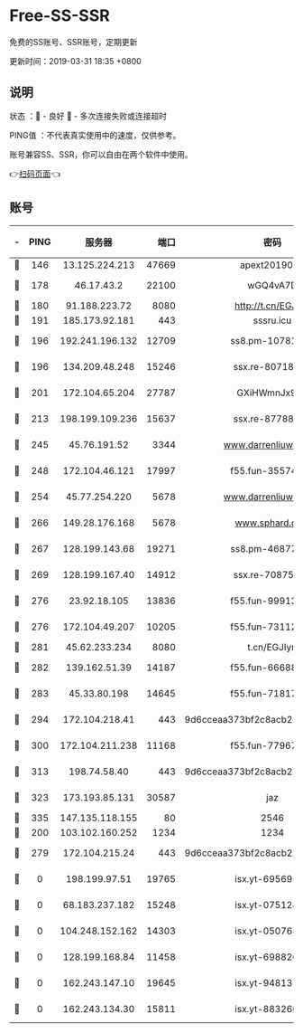 # Free-SS-SSR

免费的SS账号、SSR账号，定期更新

更新时间：2019-03-31 18:35 +0800

## 说明

状态     ：🙂 - 良好 🙁 - 多次连接失败或连接超时

PING值   ：不代表真实使用中的速度，仅供参考。

账号兼容SS、SSR，你可以自由在两个软件中使用。

👉[扫码页面](https://liesauer.github.io/Free-SS-SSR/)👈

## 账号

|-|PING|服务器|端口|密码|加密方式|区域|
|:----:|:----:|:-----:|-----:|:----:|:----:|:----:|
|🙂|146|13.125.224.213|47669|apext2019001|chacha20|KR|
|🙂|178|46.17.43.2|22100|wGQ4vA7D|aes-256-gcm|RU|
|🙂|180|91.188.223.72|8080|http://t.cn/EGJIyrl|rc4-md5|RU|
|🙂|191|185.173.92.181|443|sssru.icu|rc4-md5|RU|
|🙂|196|192.241.196.132|12709|ss8.pm-10781424|aes-256-cfb|US|
|🙂|196|134.209.48.248|15246|ssx.re-80718024|aes-256-cfb|US|
|🙂|201|172.104.65.204|27787|GXiHWmnJx94S|aes-256-cfb|JP|
|🙂|213|198.199.109.236|15637|ssx.re-87788368|aes-256-cfb|US|
|🙂|245|45.76.191.52|3344|www.darrenliuwei.com|aes-256-cfb|JP|
|🙂|248|172.104.46.121|17997|f55.fun-35574744|aes-256-cfb|SG|
|🙂|254|45.77.254.220|5678|www.darrenliuwei.com|aes-256-cfb|SG|
|🙂|266|149.28.176.168|5678|www.sphard.com|aes-256-cfb|AU|
|🙂|267|128.199.143.68|19271|ss8.pm-46877395|aes-256-cfb|SG|
|🙂|269|128.199.167.40|14912|ssx.re-70875731|aes-256-cfb|SG|
|🙂|276|23.92.18.105|13836|f55.fun-99913847|aes-256-cfb|US|
|🙂|276|172.104.49.207|10205|f55.fun-73112677|aes-256-cfb|SG|
|🙂|281|45.62.233.234|8080|t.cn/EGJIyrl|rc4-md5|CA|
|🙂|282|139.162.51.39|14187|f55.fun-66688027|aes-256-cfb|SG|
|🙂|283|45.33.80.198|14645|f55.fun-71817463|aes-256-cfb|US|
|🙂|294|172.104.218.41|443|9d6cceaa373bf2c8acb22e60b6a58be6|aes-256-cfb|US|
|🙂|300|172.104.211.238|11168|f55.fun-77967881|aes-256-cfb|US|
|🙂|313|198.74.58.40|443|9d6cceaa373bf2c8acb22e60b6a58be6|aes-256-cfb|US|
|🙂|323|173.193.85.131|30587|jaz|aes-256-cfb|US|
|🙂|335|147.135.118.155|80|2546|chacha20|US|
|🙂|200|103.102.160.252|1234|1234|rc4-md5|JP|
|🙂|279|172.104.215.24|443|9d6cceaa373bf2c8acb22e60b6a58be6|aes-256-cfb|US|
|🙁|0|198.199.97.51|19765|isx.yt-69569587|aes-256-cfb|US|
|🙁|0|68.183.237.182|15248|isx.yt-07512892|aes-256-cfb|SG|
|🙁|0|104.248.152.162|14303|isx.yt-05076511|aes-256-cfb|SG|
|🙁|0|128.199.168.84|11458|isx.yt-69882688|aes-256-cfb|SG|
|🙁|0|162.243.147.10|19645|isx.yt-94813744|aes-256-cfb|US|
|🙁|0|162.243.134.30|15811|isx.yt-88326098|aes-256-cfb|US|
